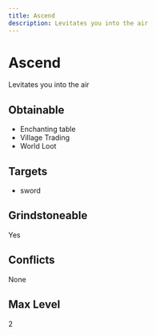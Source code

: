 ```yaml
---
title: Ascend
description: Levitates you into the air
---
```

# Ascend
Levitates you into the air
## Obtainable
- Enchanting table
- Village Trading
- World Loot
## Targets
- sword
## Grindstoneable
Yes
## Conflicts
None
## Max Level
2
